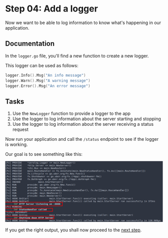 # Step 04: Add a logger

Now we want to be able to log information to know what's happening in our application.

## Documentation

In the `logger.go` file, you'll find a new function to create a new logger.

This logger can be used as follows:

```go
logger.Info().Msg("An info message")
logger.Warn().Msg("A warning message")
logger.Error().Msg("An error message")
```

## Tasks

1. Use the `NewLogger` function to provide a logger to the app
2. Use the logger to log information about the server starting and stopping
3. Use the logger to log information about the server receiving a status request

Now run your application and call the `/status` endpoint to see if the logger is working.

Our goal is to see something like this:

![Logger output](./assets/logs.png)


If you get the right output, you shall now proceed to the [next step](../step-06/README.md).